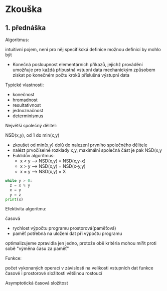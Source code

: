 # Zkouška

## 1. přednáška

Algoritmus:

intuitivní pojem, není pro něj specifikcká definice
možnou definicí by mohlo být
- Konečná posloupnost elementárních příkazů, jejichž provádění
umožňuje pro každá přípustná vstupní data mechanickým způsobem
získat po konečném počtu kroků příslušná výstupní data

Typické vlastnosti:
- konečnost
- hromadnost
- resultativnost
- jednoznačnost
- determinismus

Největší společný dělitel:

NSD(x,y), od 1 do min(x,y)
- zkoušet od min(x,y) dolů do nalezení prvního společného dělitele
- nalézt prvočíselné rozklady x,y, maximální společná část je pak NSD(x,y
- Euklidův algoritmus:
  - x < y --> NSD(x,y) = NSD(x,y-x)
  - x > y --> NSD(x,y) = NSD(x-y,y)
  - x = y --> NSD(x,y) = X
```python
while y > 0:
  z = x % y
  x = y
  y = z
print(x)
```

Efektivita algoritmu:

časová 
- rychlost výpočtu programu
prostorová(paměťová)
- paměť potřebná na uložení dat při výpočtu programu

optimalizujeme zpravidla jen jedno, protože obě kritéria mohou mířit proti sobě
"výměna času za paměť"

Funkce:

počet vykonaných operací v závislosti na velikosti vstupních dat
funkce časové i prostorové složitosti většinou rostoucí

Asymptotická časová složitost 

  
